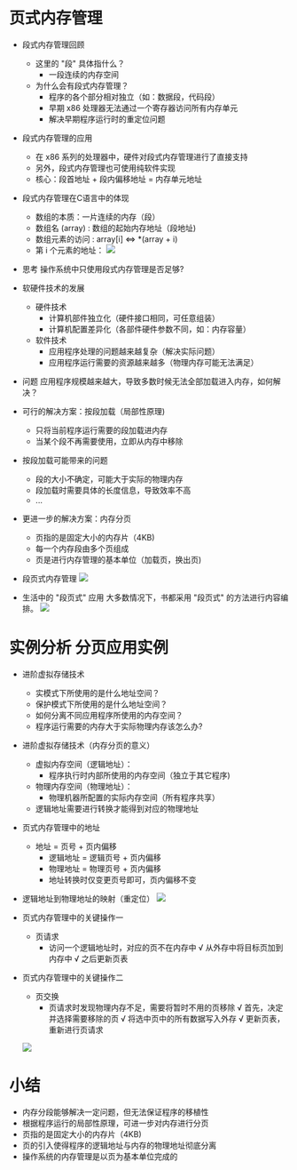 # 页式内存管理

- 段式内存管理回顾
    - 这里的 "段" 具体指什么？
        - 一段连续的内存空间
    - 为什么会有段式内存管理？
        - 程序的各个部分相对独立（如：数据段，代码段）
        - 早期 x86 处理器无法通过一个寄存器访问所有内存单元
        - 解决早期程序运行时的重定位问题

- 段式内存管理的应用
    - 在 x86 系列的处理器中，硬件对段式内存管理进行了直接支持
    - 另外，段式内存管理也可使用纯软件实现
    - 核心：段首地址 + 段内偏移地址 = 内存单元地址

- 段式内存管理在C语言中的体现
    - 数组的本质：一片连续的内存（段）
    - 数组名 (array) : 数组的起始内存地址（段地址)
    - 数组元素的访问 : array[i] ⇔ *(array + i)
    - 第 i 个元素的地址：
        ![](_v_images_/.png)

- 思考
    操作系统中只使用段式内存管理是否足够?

- 软硬件技术的发展
    - 硬件技术
        - 计算机部件独立化（硬件接口相同，可任意组装）
        - 计算机配置差异化（各部件硬件参数不同，如：内存容量）
    - 软件技术
        - 应用程序处理的问题越来越复杂（解决实际问题）
        - 应用程序运行需要的资源越来越多（物理内存可能无法满足）

- 问题
    应用程序规模越来越大，导致多数时候无法全部加载进入内存，如何解决？

- 可行的解决方案：按段加载（局部性原理)
    - 只将当前程序运行需要的段加载进内存
    - 当某个段不再需要使用，立即从内存中移除

- 按段加载可能带来的问题
    - 段的大小不确定，可能大于实际的物理内存
    - 段加载时需要具体的长度信息，导致效率不高
    - ...

- 更进一步的解决方案：内存分页
    - 页指的是固定大小的内存片（4KB)
    - 每一个内存段由多个页组成
    - 页是进行内存管理的基本单位（加载页，换出页)

- 段页式内存管理
    ![](_v_images_/.png)

- 生活中的 "段页式" 应用
    大多数情况下，书都采用 "段页式" 的方法进行内容编排。
    ![](_v_images_/.png)

# 实例分析 分页应用实例

- 进阶虚拟存储技术
    - 实模式下所使用的是什么地址空间？
    - 保护模式下所使用的是什么地址空间？
    - 如何分离不同应用程序所使用的内存空间？
    - 程序运行需要的内存大于实际物理内存该怎么办?

- 进阶虚拟存储技术（内存分页的意义）
    - 虚拟内存空间（逻辑地址）：
        - 程序执行时内部所使用的内存空间（独立于其它程序)
    - 物理内存空间（物理地址）：
        - 物理机器所配置的实际内存空间（所有程序共享）
    - 逻辑地址需要进行转换才能得到对应的物理地址

- 页式内存管理中的地址
    - 地址 = 页号 + 页内偏移
        - 逻辑地址 = 逻辑页号 + 页内偏移
        - 物理地址 = 物理页号 + 页内偏移
        - 地址转换时仅变更页号即可，页内偏移不变

- 逻辑地址到物理地址的映射（重定位）
    ![](_v_images_/.png)

- 页式内存管理中的关键操作一
    - 页请求
        - 访问一个逻辑地址时，对应的页不在内存中
            √ 从外存中将目标页加到内存中
            √ 之后更新页表

- 页式内存管理中的关键操作二
    - 页交换
        - 页请求时发现物理内存不足，需要将暂时不用的页移除
            √ 首先，决定并选择需要移除的页
            √ 将选中页中的所有数据写入外存
            √ 更新页表，重新进行页请求

    ![](_v_images_/.png)

# 小结
- 内存分段能够解决一定问题，但无法保证程序的移植性
- 根据程序运行的局部性原理，可进一步对内存进行分页
- 页指的是固定大小的内存片（4KB)
- 页的引入使得程序的逻辑地址与内存的物理地址彻底分离
- 操作系统的内存管理是以页为基本单位完成的
